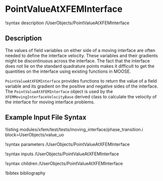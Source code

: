 # PointValueAtXFEMInterface

!syntax description /UserObjects/PointValueAtXFEMInterface

## Description

The values of field variables on either side of a moving interface are often needed to define the interface velocity. These variables and their gradients might be discontinuous across the interface. The fact that the interface does not lie on the standard quadrature points makes it difficult to get the quantities on the interface using existing functions in MOOSE.

`PointValueAtXFEMInterface` provides functions to return the value of a field variable and its gradient on the positive and negative sides of the interface. The `PointValueAtXFEMInterface` object is used by the `XFEMMovingInterfaceVelocityBase` derived class to calculate the velocity of the interface for moving interface problems.

## Example Input File Syntax

!listing modules/xfem/test/tests/moving_interface/phase_transition.i block=UserObjects/value_uo

!syntax parameters /UserObjects/PointValueAtXFEMInterface

!syntax inputs /UserObjects/PointValueAtXFEMInterface

!syntax children /UserObjects/PointValueAtXFEMInterface

!bibtex bibliography
